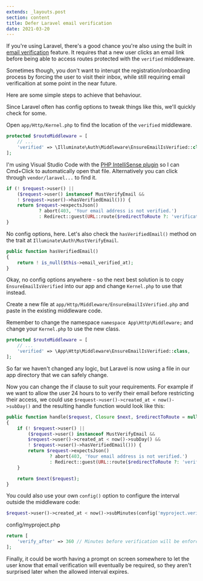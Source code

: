 ```yaml
---
extends: _layouts.post
section: content
title: Defer Laravel email verification
date: 2021-03-20
---
```


If you're using Laravel, there's a good chance you're also using the built in [email verification](https://laravel.com/docs/8.x/verification) feature. It requires that a new user clicks an email link before being able to access routes protected with the `verified` middleware.

Sometimes though, you don't want to interupt the registration/onboarding process by forcing the user to visit their inbox, while still requiring email verificaition at some point in the near future. 

Here are some simple steps to achieve that behaviour. 

Since Laravel often has config options to tweak things like this, we'll quickly check for some. 

Open `app/Http/Kernel.php` to find the location of the `verified` middleware.

```php
protected $routeMiddleware = [
    // ...
    'verified' => \Illuminate\Auth\Middleware\EnsureEmailIsVerified::class,
];
```

I'm using Visual Studio Code with the [PHP IntelliSense plugin](https://marketplace.visualstudio.com/items?itemName=felixfbecker.php-intellisense) so I can Cmd+Click to automatically open that file. Alternatively you can click through `vendor/laravel...` to find it.

```php
if (! $request->user() ||
    ($request->user() instanceof MustVerifyEmail &&
    ! $request->user()->hasVerifiedEmail())) {
    return $request->expectsJson()
            ? abort(403, 'Your email address is not verified.')
            : Redirect::guest(URL::route($redirectToRoute ?: 'verification.notice'));
}
```

No config options, here. Let's also check the `hasVerifiedEmail()` method on the trait at `Illuminate\Auth\MustVerifyEmail`.

```php
public function hasVerifiedEmail()
{
    return ! is_null($this->email_verified_at);
}
```

Okay, no config options anywhere - so the next best solution is to copy `EnsureEmailIsVerified` into our app and change `Kernel.php` to use that instead.

Create a new file at `app/Http/Middleware/EnsureEmailIsVerified.php` and paste in the existing middleware code.

Remember to change the namespace `namespace App\Http\Middleware;` and change your `Kernel.php` to use the new class.

```php
protected $routeMiddleware = [
    // ...
    'verified' => \App\Http\Middleware\EnsureEmailIsVerified::class,
];
```

So far we haven't changed any logic, but Laravel is now using a file in our app directory that we can safely change.

Now you can change the if clause to suit your requirements. For example if we want to allow the user 24 hours to to verify their email before restricting their access, we could use `$request->user()->created_at < now()->subDay()` and the resulting handle function would look like this:

```php
public function handle($request, Closure $next, $redirectToRoute = null)
{
    if (! $request->user() ||
        ($request->user() instanceof MustVerifyEmail &&
        $request->user()->created_at < now()->subDay() &&
        ! $request->user()->hasVerifiedEmail())) {
        return $request->expectsJson()
                ? abort(403, 'Your email address is not verified.')
                : Redirect::guest(URL::route($redirectToRoute ?: 'verification.notice'));
    }

    return $next($request);
}
```

You could also use your own `config()` option to configure the interval outside the middleware code:

```php
$request->user()->created_at < now()->subMinutes(config('myproject.verify_after'))
```

config/myproject.php

```php
return [
    'verify_after' => 360 // Minutes before verification will be enforced
];
```

Finally, it could be worth having a prompt on screen somewhere to let the user know that email verification will eventually be required, so they aren't surprised later when the allowed interval expires. 